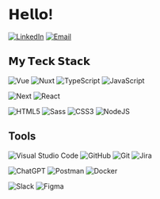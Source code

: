 # 𝗛𝗲𝗹𝗹𝗼!
[![LinkedIn](https://img.shields.io/badge/LinkedIn-0077B5?style=for-the-badge&logo=linkedin&logoColor=white)](https://www.linkedin.com/in/ivmvn/)
[![Email](https://img.shields.io/badge/email-3693F3?style=for-the-badge&logo=iCloud&logoColor=white)](mailto:jungmin.ji@icloud.com)
## 𝗠𝘆 𝗧𝗲𝗰𝗸 𝗦𝘁𝗮𝗰𝗸
![Vue](https://img.shields.io/badge/Vue-002E3B?style=for-the-badge&logo=vuedotjs&logoColor=#00DC82)
![Nuxt](https://img.shields.io/badge/Nuxt-002E3B?style=for-the-badge&logo=nuxtdotjs&logoColor=#00DC82)
![TypeScript](https://img.shields.io/badge/-TypeScript-007ACC?style=for-the-badge&logo=typescript&logoColor=white)
![JavaScript](https://img.shields.io/badge/-JavaScript-%23F7DF1C?style=for-the-badge&logo=javascript&color=%23FFCE5A&logoColor=ffffff)

![Next](https://img.shields.io/badge/Next-black?style=for-the-badge&logo=next.js&logoColor=white)
![React](https://img.shields.io/badge/react-%2320232a.svg?style=for-the-badge&logo=react&logoColor=%2361DAFB)

![HTML5](https://img.shields.io/badge/-HTML5-E34F26?style=for-the-badge&logo=html5&logoColor=ffffff)
![Sass](https://img.shields.io/badge/-Sass-%23CC6699?style=for-the-badge&logo=sass&logoColor=ffffff)
![CSS3](https://img.shields.io/badge/-CSS3-1572B6?style=for-the-badge&logo=css3)
![NodeJS](https://img.shields.io/badge/node.js-6DA55F?style=for-the-badge&logo=node.js&logoColor=white)
## Tools

![Visual Studio Code](https://img.shields.io/badge/-Visual_Studio_Code-007ACC?style=for-the-badge&logo=VisualStudioCode&logoColor=ffffff)
![GitHub](https://img.shields.io/badge/-GitHub-181717?style=for-the-badge&logo=github&logoColor=%23ffffff)
![Git](https://img.shields.io/badge/-Git-%23F05032?style=for-the-badge&logo=git&logoColor=%23ffffff)
![Jira](https://img.shields.io/badge/-Jira-0052CC?style=for-the-badge&logo=jira&logoColor=ffffff)

![ChatGPT](https://img.shields.io/badge/chatGPT-74aa9c?style=for-the-badge&logo=openai&logoColor=white)
![Postman](https://img.shields.io/badge/Postman-FF6C37?style=for-the-badge&logo=postman&logoColor=white)
![Docker](https://img.shields.io/badge/docker-%230db7ed.svg?style=for-the-badge&logo=docker&logoColor=white)

![Slack](https://img.shields.io/badge/Slack-4A154B?style=for-the-badge&logo=slack&logoColor=white)
![Figma](https://img.shields.io/badge/figma-%23F24E1E.svg?style=for-the-badge&logo=figma&logoColor=white)
